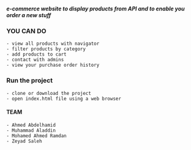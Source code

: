 ##### e-commerce website to display products from API and to enable you order a new stuff

### YOU CAN DO 
```
- view all products with navigator
- filter products by category
- add products to cart 
- contact with admins 
- view your purchase order history
```

### Run the project
```
- clone or download the project
- open index.html file using a web browser
```


#### TEAM 
```
- Ahmed Abdelhamid
- Muhammad Aladdin 
- Mohamed Ahmed Ramdan
- Zeyad Saleh
```
